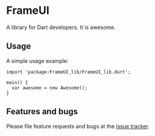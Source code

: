 # FrameUI

A library for Dart developers. It is awesome.

## Usage

A simple usage example:

    import 'package:FrameUI_lib/FrameUI_lib.dart';

    main() {
      var awesome = new Awesome();
    }

## Features and bugs

Please file feature requests and bugs at the [issue tracker][tracker].

[tracker]: http://example.com/issues/replaceme
